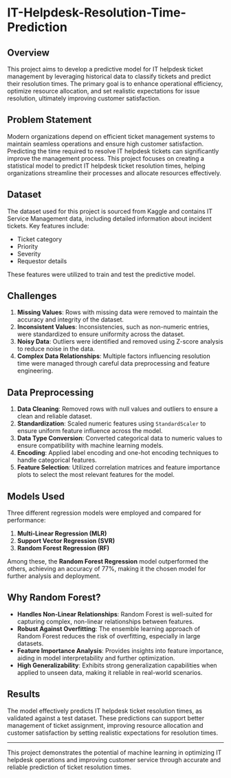 # IT-Helpdesk-Resolution-Time-Prediction

## Overview
This project aims to develop a predictive model for IT helpdesk ticket management by leveraging historical data to classify tickets and predict their resolution times. The primary goal is to enhance operational efficiency, optimize resource allocation, and set realistic expectations for issue resolution, ultimately improving customer satisfaction.

## Problem Statement
Modern organizations depend on efficient ticket management systems to maintain seamless operations and ensure high customer satisfaction. Predicting the time required to resolve IT helpdesk tickets can significantly improve the management process. This project focuses on creating a statistical model to predict IT helpdesk ticket resolution times, helping organizations streamline their processes and allocate resources effectively.

## Dataset
The dataset used for this project is sourced from Kaggle and contains IT Service Management data, including detailed information about incident tickets. Key features include:
- Ticket category
- Priority
- Severity
- Requestor details

These features were utilized to train and test the predictive model.

## Challenges
1. **Missing Values**: Rows with missing data were removed to maintain the accuracy and integrity of the dataset.
2. **Inconsistent Values**: Inconsistencies, such as non-numeric entries, were standardized to ensure uniformity across the dataset.
3. **Noisy Data**: Outliers were identified and removed using Z-score analysis to reduce noise in the data.
4. **Complex Data Relationships**: Multiple factors influencing resolution time were managed through careful data preprocessing and feature engineering.

## Data Preprocessing
1. **Data Cleaning**: Removed rows with null values and outliers to ensure a clean and reliable dataset.
2. **Standardization**: Scaled numeric features using `StandardScaler` to ensure uniform feature influence across the model.
3. **Data Type Conversion**: Converted categorical data to numeric values to ensure compatibility with machine learning models.
4. **Encoding**: Applied label encoding and one-hot encoding techniques to handle categorical features.
5. **Feature Selection**: Utilized correlation matrices and feature importance plots to select the most relevant features for the model.

## Models Used
Three different regression models were employed and compared for performance:
1. **Multi-Linear Regression (MLR)**
2. **Support Vector Regression (SVR)**
3. **Random Forest Regression (RF)**

Among these, the **Random Forest Regression** model outperformed the others, achieving an accuracy of 77%, making it the chosen model for further analysis and deployment.

## Why Random Forest?
- **Handles Non-Linear Relationships**: Random Forest is well-suited for capturing complex, non-linear relationships between features.
- **Robust Against Overfitting**: The ensemble learning approach of Random Forest reduces the risk of overfitting, especially in large datasets.
- **Feature Importance Analysis**: Provides insights into feature importance, aiding in model interpretability and further optimization.
- **High Generalizability**: Exhibits strong generalization capabilities when applied to unseen data, making it reliable in real-world scenarios.

## Results
The model effectively predicts IT helpdesk ticket resolution times, as validated against a test dataset. These predictions can support better management of ticket assignment, improving resource allocation and customer satisfaction by setting realistic expectations for resolution times.

---

This project demonstrates the potential of machine learning in optimizing IT helpdesk operations and improving customer service through accurate and reliable prediction of ticket resolution times.
